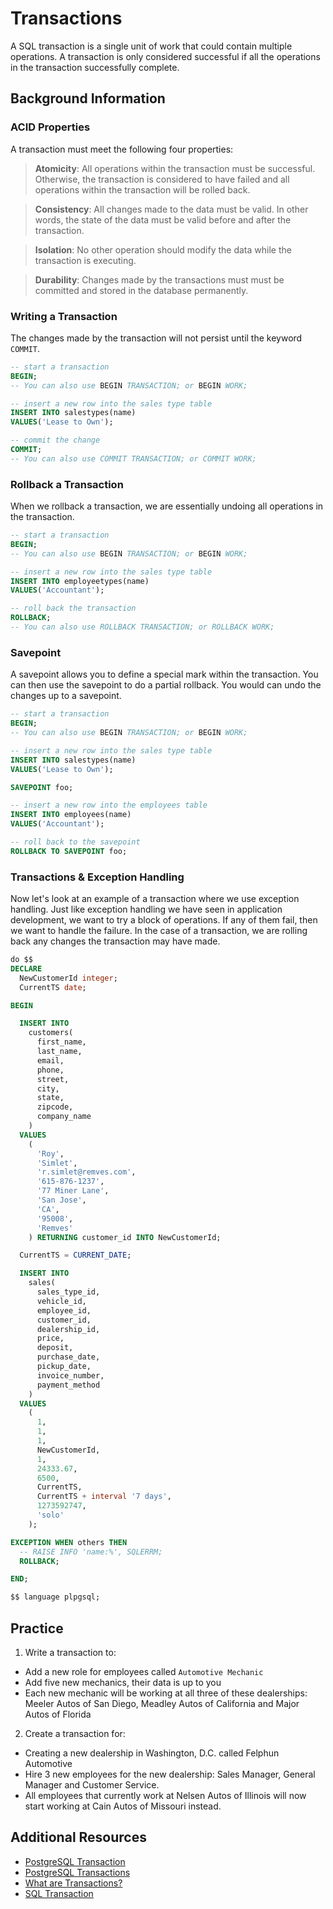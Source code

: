 # Transactions

A SQL transaction is a single unit of work that could contain multiple operations. A transaction is only considered successful if all the operations in the transaction successfully complete.


## Background Information
### ACID Properties

A transaction must meet the following four properties:

> **Atomicity**: All operations within the transaction must be successful. Otherwise, the transaction is considered to have failed and all operations within the transaction will be rolled back.

> **Consistency**: All changes made to the data must be valid. In other words, the state of the data must be valid before and after the transaction.

> **Isolation**: No other operation should modify the data while the transaction is executing.

> **Durability**: Changes made by the transactions must must be committed and stored in the database permanently.

### Writing a Transaction

The changes made by the transaction will not persist until the keyword `COMMIT`.

```sql
-- start a transaction
BEGIN;
-- You can also use BEGIN TRANSACTION; or BEGIN WORK;

-- insert a new row into the sales type table
INSERT INTO salestypes(name)
VALUES('Lease to Own');

-- commit the change
COMMIT;
-- You can also use COMMIT TRANSACTION; or COMMIT WORK;
```

### Rollback a Transaction

When we rollback a transaction, we are essentially undoing all operations in the transaction.

```sql
-- start a transaction
BEGIN;
-- You can also use BEGIN TRANSACTION; or BEGIN WORK;

-- insert a new row into the sales type table
INSERT INTO employeetypes(name)
VALUES('Accountant');

-- roll back the transaction
ROLLBACK;
-- You can also use ROLLBACK TRANSACTION; or ROLLBACK WORK;
```
### Savepoint

A savepoint allows you to define a special mark within the transaction. You can then use the savepoint to do a partial rollback. You would can undo the changes up to a savepoint. 

```sql
-- start a transaction
BEGIN;
-- You can also use BEGIN TRANSACTION; or BEGIN WORK;

-- insert a new row into the sales type table
INSERT INTO salestypes(name)
VALUES('Lease to Own');

SAVEPOINT foo;

-- insert a new row into the employees table
INSERT INTO employees(name)
VALUES('Accountant');

-- roll back to the savepoint
ROLLBACK TO SAVEPOINT foo;
```

### Transactions & Exception Handling

Now let's look at an example of a transaction where we use exception handling. Just like exception handling we have seen in application development, we want to try a block of operations. If any of them fail, then we want to handle the failure. In the case of a transaction, we are rolling back any changes the transaction may have made.

```sql
do $$ 
DECLARE 
  NewCustomerId integer;
  CurrentTS date;

BEGIN

  INSERT INTO
    customers(
      first_name,
      last_name,
      email,
      phone,
      street,
      city,
      state,
      zipcode,
      company_name
    )
  VALUES
    (
      'Roy',
      'Simlet',
      'r.simlet@remves.com',
      '615-876-1237',
      '77 Miner Lane',
      'San Jose',
      'CA',
      '95008',
      'Remves'
    ) RETURNING customer_id INTO NewCustomerId;

  CurrentTS = CURRENT_DATE;

  INSERT INTO
    sales(
      sales_type_id,
      vehicle_id,
      employee_id,
      customer_id,
      dealership_id,
      price,
      deposit,
      purchase_date,
      pickup_date,
      invoice_number,
      payment_method
    )
  VALUES
    (
      1,
      1,
      1,
      NewCustomerId,
      1,
      24333.67,
      6500,
      CurrentTS,
      CurrentTS + interval '7 days',
      1273592747,
      'solo'
    );

EXCEPTION WHEN others THEN 
  -- RAISE INFO 'name:%', SQLERRM;
  ROLLBACK;

END;

$$ language plpgsql;
```
## Practice

1. Write a transaction to:
  - Add a new role for employees called `Automotive Mechanic`
  - Add five new mechanics, their data is up to you
  - Each new mechanic will be working at all three of these dealerships: Meeler Autos of San Diego, Meadley Autos of California and Major Autos of Florida

2. Create a transaction for:
  - Creating a new dealership in Washington, D.C. called Felphun Automotive
  - Hire 3 new employees for the new dealership: Sales Manager, General Manager and Customer Service.
  - All employees that currently work at Nelsen Autos of Illinois will now start working at Cain Autos of Missouri instead.

## Additional Resources

- [PostgreSQL Transaction](https://www.postgresqltutorial.com/postgresql-transaction/)
- [PostgreSQL Transactions](https://www.tutorialspoint.com/postgresql/postgresql_transactions.htm)
- [What are Transactions?](https://www.geeksforgeeks.org/sql-transactions/)
- [SQL Transaction](https://www.w3resource.com/sql/controlling-transactions.php)